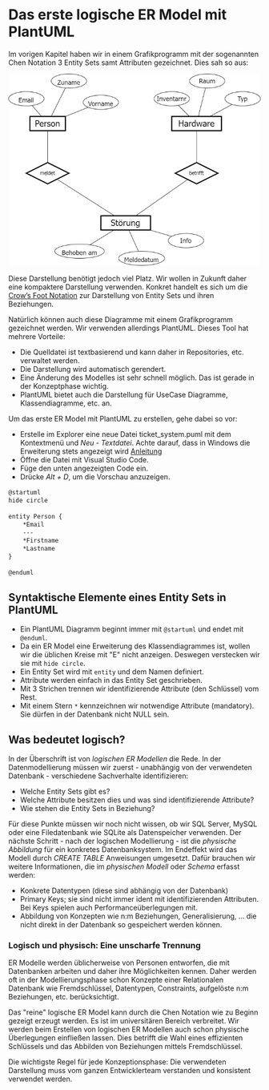 # Das erste logische ER Model mit PlantUML

Im vorigen Kapitel haben wir in einem Grafikprogramm mit der sogenannten Chen Notation
3 Entity Sets samt Attributen gezeichnet. Dies sah so aus:

![](10_Intro_ermodel_2.png)

Diese Darstellung benötigt jedoch viel Platz. Wir wollen in Zukunft daher eine kompaktere
Darstellung verwenden. Konkret handelt es sich um die
[Crow’s Foot Notation](https://vertabelo.com/blog/crow-s-foot-notation/#:~:text=In%20crow's%20foot%20notation%3A,represented%20by%20an%20empty%20circle.)
zur Darstellung von Entity Sets und ihren Beziehungen.

Natürlich können auch diese Diagramme mit einem Grafikprogramm gezeichnet werden. Wir verwenden
allerdings PlantUML. Dieses Tool hat mehrere Vorteile:

- Die Quelldatei ist textbasierend und kann daher in Repositories, etc. verwaltet werden.
- Die Darstellung wird automatisch gerendert.
- Eine Änderung des Modelles ist sehr schnell möglich. Das ist gerade in der Konzeptphase wichtig.
- PlantUML bietet auch die Darstellung für UseCase Diagramme, Klassendiagramme, etc. an.

Um das erste ER Model mit PlantUML zu erstellen, gehe dabei so vor:
- Erstelle im Explorer eine neue Datei ticket_system.puml mit dem Kontextmenü und 
  *Neu* - *Textdatei*. Achte darauf, dass in Windows die Erweiterung stets angezeigt wird
  [Anleitung](https://www.howtogeek.com/205086/beginner-how-to-make-windows-show-file-extensions/)
- Öffne die Datei mit Visual Studio Code.
- Füge den unten angezeigten Code ein.
- Drücke *Alt + D*, um die Vorschau anzuzeigen.

```
@startuml
hide circle

entity Person {
    *Email
    ---
    *Firstname
    *Lastname
}

@enduml
```

## Syntaktische Elemente eines Entity Sets in PlantUML

- Ein PlantUML Diagramm beginnt immer mit `@startuml` und endet mit `@enduml`.
- Da ein ER Model eine Erweiterung des Klassendiagrammes ist, wollen wir die üblichen Kreise mit "E"
  nicht anzeigen. Deswegen verstecken wir sie mit `hide circle`.
- Ein Entity Set wird mit `entity` und dem Namen definiert.
- Attribute werden einfach in das Entity Set geschrieben.
- Mit 3 Strichen trennen wir identifizierende Attribute (den Schlüssel) vom Rest.
- Mit einem Stern `*` kennzeichnen wir notwendige Attribute (mandatory). Sie dürfen in der Datenbank
  nicht NULL sein.


## Was bedeutet logisch?

In der Überschrift ist von *logischen ER Modellen* die Rede. In der Datenmodellierung müssen wir
zuerst - unabhängig von der verwendeten Datenbank - verschiedene Sachverhalte identifizieren:

- Welche Entity Sets gibt es?
- Welche Attribute besitzen dies und was sind identifizierende Attribute?
- Wie stehen die Entity Sets in Beziehung?

Für diese Punkte müssen wir noch nicht wissen, ob wir SQL Server, MySQL oder eine Filedatenbank
wie SQLite als Datenspeicher verwenden. Der nächste Schritt - nach der logischen Modellierung -
ist die *physische Abbildung* für ein konkretes Datenbanksystem. Im Endeffekt wird das Modell durch
*CREATE TABLE* Anweisungen umgesetzt. Dafür brauchen wir weitere Informationen, die im
*physischen Modell* oder *Schema* erfasst werden:

- Konkrete Datentypen (diese sind abhängig von der Datenbank)
- Primary Keys; sie sind nicht immer ident mit identifizierenden Attributen. Bei Keys spielen auch
  Performanceüberlegungen mit.
- Abbildung von Konzepten wie n:m Beziehungen, Generalisierung, ... die nicht direkt in der
  Datenbank so gespeichert werden können.

### Logisch und physisch: Eine unscharfe Trennung

ER Modelle werden üblicherweise von Personen entworfen, die mit Datenbanken arbeiten und daher ihre
Möglichkeiten kennen. Daher werden oft in der Modellierungsphase schon Konzepte einer Relationalen
Datenbank wie Fremdschlüssel, Datentypen, Constraints, aufgelöste n:m Beziehungen, etc. berücksichtigt.

Das "reine" logische ER Model kann durch die Chen Notation wie zu Beginn gezeigt erzeugt werden.
Es ist im universitären Bereich verbreitet.
Wir werden beim Erstellen von logischen ER Modellen auch schon physische Überlegungen einfließen 
lassen. Dies betrifft die Wahl eines effizienten Schlüssels und das Abbilden von Beziehungen
mittels Fremdschlüssel.

Die wichtigste Regel für jede Konzeptionsphase: Die verwendeten Darstellung muss vom ganzen
Entwicklerteam verstanden und konsistent verwendet werden.

